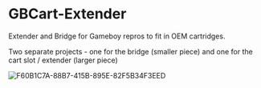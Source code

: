 # GBCart-Extender
Extender and Bridge for Gameboy repros to fit in OEM cartridges.

Two separate projects - one for the bridge (smaller piece) and one for the cart slot / extender (larger piece)

![F60B1C7A-88B7-415B-895E-82F5B34F3EED](https://user-images.githubusercontent.com/31223405/178054731-22a671dd-7f06-425c-a2c6-109d574dfc67.jpg)
